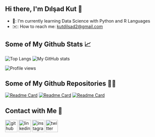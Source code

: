 ## Hi there, I'm Dılşad Kut 👋

- 🌴: I’m currently learning Data Science with Python and R Languages
- ✉️: How to reach me: kutdilsad2@gmail.com

## Some of My Github Stats 📈

![Top Langs](https://github-readme-stats.vercel.app/api/top-langs/?username=dilsadkut&count_private=true&theme=tokyonight)
![My GitHub stats](https://github-readme-stats.vercel.app/api?username=dilsadkut&include_all_commits=true&show_icons=true&theme=tokyonight)

![Profile views](https://komarev.com/ghpvc/?username=dilsadkut&color=blue)

## Some of My Github Repositories 👨‍💻

[![Readme Card](https://github-readme-stats.vercel.app/api/pin/?username=dilsadkut&repo=PythonBasics&show_icons=true&theme=tokyonight&show_owner=true)](https://github.com/anuraghazra/github-readme-stats)
[![Readme Card](https://github-readme-stats.vercel.app/api/pin/?username=dilsadkut&repo=PythonTraining&show_icons=true&theme=tokyonight&show_owner=true)](https://github.com/anuraghazra/github-readme-stats)
[![Readme Card](https://github-readme-stats.vercel.app/api/pin/?username=dilsadkut&repo=PythonWorkshop&show_icons=true&theme=tokyonight&show_owner=true)](https://github.com/anuraghazra/github-readme-stats)

## Contact with Me 💬

[<img src='https://cdn.jsdelivr.net/npm/simple-icons@3.0.1/icons/github.svg' alt='github' height='40'>](https://github.com/dilsadkut)  [<img src='https://cdn.jsdelivr.net/npm/simple-icons@3.0.1/icons/linkedin.svg' alt='linkedin' height='40'>](https://www.linkedin.com/in/dilsadkut/)  [<img src='https://cdn.jsdelivr.net/npm/simple-icons@3.0.1/icons/instagram.svg' alt='instagram' height='40'>](https://www.instagram.com/dilsadkut/)  [<img src='https://cdn.jsdelivr.net/npm/simple-icons@3.0.1/icons/twitter.svg' alt='twitter' height='40'>](https://twitter.com/dilsadkut)  

